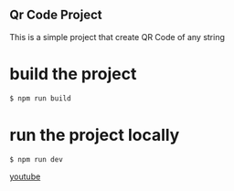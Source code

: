 ## Qr Code Project

This is a simple project that create QR Code of any string

# build the project

```bash
$ npm run build
```

# run the project locally

```bash
$ npm run dev
```

[youtube](https://www.youtube.com/channel/UCvl9TICrjMF5yu0xqimOJVA)
